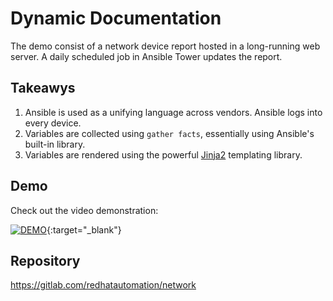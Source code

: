 # Dynamic Documentation

The demo consist of a network device report hosted in a long-running web server. A daily scheduled job in Ansible Tower updates the report.

## Takeawys

1. Ansible is used as a unifying language across vendors. Ansible logs into every device.
1. Variables are collected using `gather facts`, essentially using Ansible's built-in library.
1. Variables are rendered using the powerful [Jinja2](https://jinja.palletsprojects.com/en/2.11.x/) templating library.


## Demo
Check out the video demonstration:

  [![DEMO](http://img.youtube.com/vi/AOhIiDYiel8/0.jpg)](http://www.youtube.com/watch?v=AOhIiDYiel8 "Network Reporting"){:target="_blank"}

## Repository
https://gitlab.com/redhatautomation/network